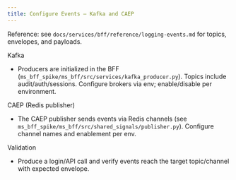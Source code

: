 ```yaml
---
title: Configure Events — Kafka and CAEP
---
```


Reference: see `docs/services/bff/reference/logging-events.md` for topics, envelopes, and payloads.

Kafka

- Producers are initialized in the BFF (`ms_bff_spike/ms_bff/src/services/kafka_producer.py`). Topics include audit/auth/sessions. Configure brokers via env; enable/disable per environment.

CAEP (Redis publisher)

- The CAEP publisher sends events via Redis channels (see `ms_bff_spike/ms_bff/src/shared_signals/publisher.py`). Configure channel names and enablement per env.

Validation

- Produce a login/API call and verify events reach the target topic/channel with expected envelope.


